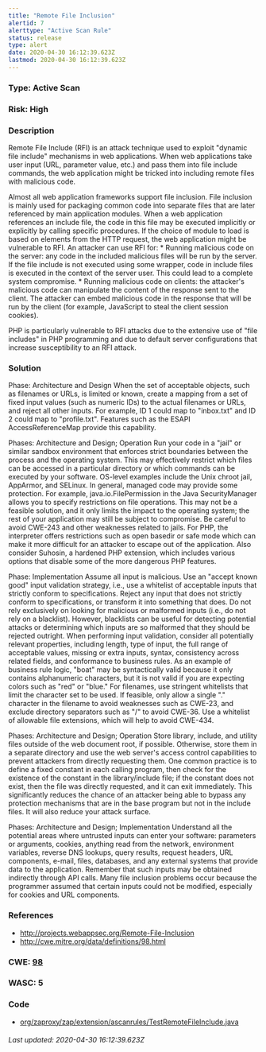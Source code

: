 ```yaml
---
title: "Remote File Inclusion"
alertid: 7
alerttype: "Active Scan Rule"
status: release
type: alert
date: 2020-04-30 16:12:39.623Z
lastmod: 2020-04-30 16:12:39.623Z
---
```

### Type: Active Scan

### Risk: High

### Description

Remote File Include (RFI) is an attack technique used to exploit "dynamic file include" mechanisms in web applications. When web applications take user input (URL, parameter value, etc.) and pass them into file include commands, the web application might be tricked into including remote files with malicious code.

Almost all web application frameworks support file inclusion. File inclusion is mainly used for packaging common code into separate files that are later referenced by main application modules. When a web application references an include file, the code in this file may be executed implicitly or explicitly by calling specific procedures. If the choice of module to load is based on elements from the HTTP request, the web application might be vulnerable to RFI.
An attacker can use RFI for:
    * Running malicious code on the server: any code in the included malicious files will be run by the server. If the file include is not executed using some wrapper, code in include files is executed in the context of the server user. This could lead to a complete system compromise.
    * Running malicious code on clients: the attacker's malicious code can manipulate the content of the response sent to the client. The attacker can embed malicious code in the response that will be run by the client (for example, JavaScript to steal the client session cookies).

PHP is particularly vulnerable to RFI attacks due to the extensive use of "file includes" in PHP programming and due to default server configurations that increase susceptibility to an RFI attack.

### Solution

Phase: Architecture and Design
When the set of acceptable objects, such as filenames or URLs, is limited or known, create a mapping from a set of fixed input values (such as numeric IDs) to the actual filenames or URLs, and reject all other inputs.
For example, ID 1 could map to "inbox.txt" and ID 2 could map to "profile.txt". Features such as the ESAPI AccessReferenceMap provide this capability.

Phases: Architecture and Design; Operation
Run your code in a "jail" or similar sandbox environment that enforces strict boundaries between the process and the operating system. This may effectively restrict which files can be accessed in a particular directory or which commands can be executed by your software.
OS-level examples include the Unix chroot jail, AppArmor, and SELinux. In general, managed code may provide some protection. For example, java.io.FilePermission in the Java SecurityManager allows you to specify restrictions on file operations.
This may not be a feasible solution, and it only limits the impact to the operating system; the rest of your application may still be subject to compromise.
Be careful to avoid CWE-243 and other weaknesses related to jails.
For PHP, the interpreter offers restrictions such as open basedir or safe mode which can make it more difficult for an attacker to escape out of the application. Also consider Suhosin, a hardened PHP extension, which includes various options that disable some of the more dangerous PHP features.

Phase: Implementation
Assume all input is malicious. Use an "accept known good" input validation strategy, i.e., use a whitelist of acceptable inputs that strictly conform to specifications. Reject any input that does not strictly conform to specifications, or transform it into something that does. Do not rely exclusively on looking for malicious or malformed inputs (i.e., do not rely on a blacklist). However, blacklists can be useful for detecting potential attacks or determining which inputs are so malformed that they should be rejected outright.
When performing input validation, consider all potentially relevant properties, including length, type of input, the full range of acceptable values, missing or extra inputs, syntax, consistency across related fields, and conformance to business rules. As an example of business rule logic, "boat" may be syntactically valid because it only contains alphanumeric characters, but it is not valid if you are expecting colors such as "red" or "blue."
For filenames, use stringent whitelists that limit the character set to be used. If feasible, only allow a single "." character in the filename to avoid weaknesses such as CWE-23, and exclude directory separators such as "/" to avoid CWE-36. Use a whitelist of allowable file extensions, which will help to avoid CWE-434.

Phases: Architecture and Design; Operation
Store library, include, and utility files outside of the web document root, if possible. Otherwise, store them in a separate directory and use the web server's access control capabilities to prevent attackers from directly requesting them. One common practice is to define a fixed constant in each calling program, then check for the existence of the constant in the library/include file; if the constant does not exist, then the file was directly requested, and it can exit immediately.
This significantly reduces the chance of an attacker being able to bypass any protection mechanisms that are in the base program but not in the include files. It will also reduce your attack surface.

Phases: Architecture and Design; Implementation
Understand all the potential areas where untrusted inputs can enter your software: parameters or arguments, cookies, anything read from the network, environment variables, reverse DNS lookups, query results, request headers, URL components, e-mail, files, databases, and any external systems that provide data to the application. Remember that such inputs may be obtained indirectly through API calls.
Many file inclusion problems occur because the programmer assumed that certain inputs could not be modified, especially for cookies and URL components.

### References

* http://projects.webappsec.org/Remote-File-Inclusion
* http://cwe.mitre.org/data/definitions/98.html

### CWE: [98](https://cwe.mitre.org/data/definitions/98.html)

### WASC:  5

### Code

 * [org/zaproxy/zap/extension/ascanrules/TestRemoteFileInclude.java](https://github.com/zaproxy/zap-extensions/blob/master/addOns/ascanrules/src/main/java/org/zaproxy/zap/extension/ascanrules/TestRemoteFileInclude.java)

###### Last updated: 2020-04-30 16:12:39.623Z
